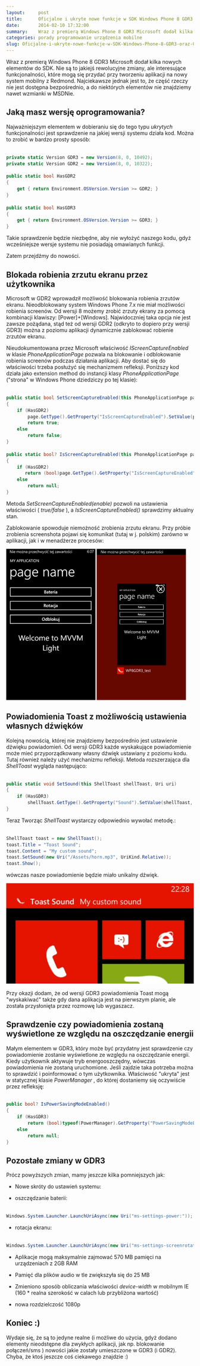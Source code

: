 ```yaml
---
layout:     post
title:      Oficjalne i ukryte nowe funkcje w SDK Windows Phone 8 GDR3 (oraz GDR2)
date:       2014-02-10 17:32:00
summary:    Wraz z premierą Windows Phone 8 GDR3 Microsoft dodał kilka nowych elementów do SDK. Nie są to jakiejś rewolucyjne zmiany, ale interesujące funkcjonalności, które mogą się przydać przy tworzeniu aplikacji na nowy system mobilny z Redmond. Najciekawsze jednak jest to, że część rzeczy nie jest dostępna bezpośrednio, a do niektórych elementów nie znajdziemy nawet wzmianki w MSDNie.Jaką masz wersję opr...
categories: porady programowanie urządzenia mobilne
slug: Oficjalne-i-ukryte-nowe-funkcje-w-SDK-Windows-Phone-8-GDR3-oraz-GDR2,51929.html
---
```




Wraz z premierą Windows Phone 8 GDR3 Microsoft dodał kilka nowych elementów do SDK. Nie są to jakiejś rewolucyjne zmiany, ale interesujące funkcjonalności, które mogą się przydać przy tworzeniu aplikacji na nowy system mobilny z Redmond. Najciekawsze jednak jest to, że część rzeczy nie jest dostępna bezpośrednio, a do niektórych elementów nie znajdziemy nawet wzmianki w MSDNie.


## Jaką masz wersję oprogramowania?

Najważniejszym elementem w dobieraniu się do tego typu  *ukrytych*  funkcjonalności jest sprawdzenie na jakiej wersji systemu działa kod. Można to zrobić w bardzo prosty sposób:


```csharp

private static Version GDR3 = new Version(8, 0, 10492);
private static Version GDR2 = new Version(8, 0, 10322);

public static bool HasGDR2
{
    get { return Environment.OSVersion.Version >= GDR2; }
}

public static bool HasGDR3
{
    get { return Environment.OSVersion.Version >= GDR3; }
}


```

 
Takie sprawdzenie będzie niezbędne, aby nie wyłożyć naszego kodu, gdyż wcześniejsze wersje systemu nie posiadają omawianych funkcji.

Zatem przejdźmy do nowości.


## Blokada robienia zrzutu ekranu przez użytkownika

Microsoft w GDR2 wprowadził możliwość blokowania robienia zrzutów ekranu. Nieodblokowany system Windows Phone 7.x nie miał możliwości robienia screenów. Od wersji 8 możemy zrobić zrzuty ekrany za pomocą kombinacji klawiszy: [Power]+[Windows]. Najwidoczniej taka opcja nie jest zawsze pożądana, stąd też od wersji GDR2 (odkryto to dopiero przy wersji GDR3) można z poziomu aplikacji dynamicznie zablokować robienie zrzutów ekranu.

Nieudokumentowana przez Microsoft właściwość  *IScreenCaptureEnabled*  w klasie  *PhoneApplicationPage*  pozwala na blokowanie i odblokowanie robienia screenów podczas działania aplikacji. Aby dostać się do właściwości trzeba posłużyć się mechanizmem refleksji. Poniższy kod działa jako extension method do instancji klasy  *PhoneApplicationPage*  ("strona" w Windows Phone dziedziczy po tej klasie):


```csharp

public static bool SetScreenCaptureEnabled(this PhoneApplicationPage page, bool enable)
{
    if (HasGDR2)
        page.GetType().GetProperty("IsScreenCaptureEnabled").SetValue(page, enable);
        return true;
    else
        return false;
}

public static bool? IsScreenCaptureEnabled(this PhoneApplicationPage page)
{
    if (HasGDR2)
       return (bool)page.GetType().GetProperty("IsScreenCaptureEnabled").GetValue(page);
    else
        return null;
}


```


Metoda  *SetScreenCaptureEnabled(enable)*  pozwoli na ustawienia właściwości ( *true/false* ), a  *IsScreenCaptureEnabled()*  sprawdzimy aktualny stan. 

Zablokowanie spowoduje niemożność zrobienia zrzutu ekranu. Przy próbie zrobienia screenshota pojawi się komunikat (tutaj w j. polskim) zarówno w aplikacji, jak i w menadżerze procesów: 


![desk](https://raw.githubusercontent.com/djfoxer/djfoxer.github.io/master/_img/2014-2-10-_73_/g_-_608x405_-_-_51929x20140208221727_0.png)



## Powiadomienia Toast z możliwością ustawienia własnych dźwięków

Kolejną nowością, której nie znajdziemy bezpośrednio jest ustawienie dźwięku powiadomień. Od wersji GDR3 każde wyskakujące powiadomienie może mieć przyporządkowany własny dźwięk ustawiany z poziomu kodu. Tutaj również należy użyć mechanizmu refleksji. Metoda rozszerzająca dla  *ShellToast*  wygląda następująco:


```csharp

public static void SetSound(this ShellToast shellToast, Uri uri)
{
    if (HasGDR3)
        shellToast.GetType().GetProperty("Sound").SetValue(shellToast, uri);
}

```


Teraz Tworząc  *ShellToast*  wystarczy odpowiednio wywołać metodę.:

```csharp

ShellToast toast = new ShellToast();
toast.Title = "Toast Sound";
toast.Content = "My custom sound";
toast.SetSound(new Uri("/Assets/horn.mp3", UriKind.Relative));
toast.Show();

```


wówczas nasze powiadomienie będzie miało unikalny dźwięk.


![desk](https://raw.githubusercontent.com/djfoxer/djfoxer.github.io/master/_img/2014-2-10-_73_/g_-_608x405_-_-_51929x20140208223529_0.png)


Przy okazji dodam, że od wersji GDR3 powiadomienia Toast mogą "wyskakiwać" także gdy dana aplikacja jest na pierwszym planie, ale została przysłonięta przez rozmowę lub wygaszacz.


## Sprawdzenie czy powiadomienia zostaną wyświetlone ze względu na oszczędzanie energii


Małym elementem w GDR3, który może być przydatny jest sprawdzenie czy powiadomienie zostanie wyświetlone ze względu na oszczędzanie energii. Kiedy użytkownik aktywuje tryb energooszczędny, wówczas powiadomienia nie zostaną uruchomione. Jeśli zajdzie taka potrzeba można to sprawdzić i poinformować o tym użytkownika. Właściwość "ukryta" jest w statycznej klasie  *PowerManager* , do której dostaniemy się oczywiście przez refleksję:


```csharp

public bool? IsPowerSavingModeEnabled()
{
    if (HasGDR3)
        return (bool)typeof(PowerManager).GetProperty("PowerSavingModeEnabled").GetValue(null);
    else
        return null;
}

```



## Pozostałe zmiany w GDR3

Prócz powyższych zmian, mamy jeszcze kilka pomniejszych jak:


  * Nowe skróty do ustawień systemu:



  * oszczędzanie baterii:

```csharp

Windows.System.Launcher.LaunchUriAsync(new Uri("ms-settings-power:"));

```



  * rotacja ekranu:

```csharp

Windows.System.Launcher.LaunchUriAsync(new Uri("ms-settings-screenrotation:"));

```






  * Aplikacje mogą maksymalnie zajmować 570 MB pamięci na urządzeniach z 2GB RAM


  * Pamięć dla plików audio w tle zwiększyła się do 25 MB


  * Zmieniono sposób obliczania właściwości  *device-width*  w mobilnym IE (160 * realna szerokość w calach lub przybliżona wartość)


  * nowa rozdzielczość 1080p




## Koniec :)

Wydaje się, że są to jedyne realne (i możliwe do użycia, gdyż dodano elementy nieodstępne dla zwykłych aplikacji, jak np. blokowanie połączeń/sms ) nowości jakie zostały umieszczone w GDR3 (i GDR2). Chyba, że ktoś jeszcze coś ciekawego znajdzie :)

